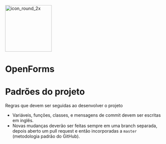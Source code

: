
<img height="150" alt="icon_round_2x" src="https://github.com/user-attachments/assets/fd38abed-ca9f-4d48-ab15-220780dd2883" />

# OpenForms
# Padrões do projeto
Regras que devem ser seguidas ao desenvolver o projeto

- Variáveis, funções, classes, e mensagens de commit devem ser escritas em inglês.
- Novas mudanças deverão ser feitas sempre em uma branch separada, depois aberto um pull request e então incorporadas a `master` (metodologia padrão do GitHub).  
